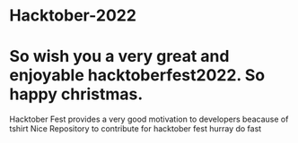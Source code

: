 # Hacktober-2022

So wish you a very great and enjoyable hacktoberfest2022.
So happy christmas.
=====

Hacktober Fest provides a very good motivation to developers
beacause of tshirt
Nice Repository to contribute for hacktober fest
hurray
do fast


